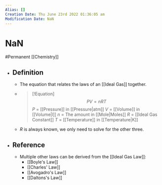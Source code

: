 ```yaml
---
Alias: []
Creation Date: Thu June 23rd 2022 01:36:05 am 
Modification Date: NaN
---
```

# NaN
#Permanent [[Chemistry]]

- ## Definition
	- The equation that relates the laws of an [[Ideal Gas]] together.
	- > [!Equation]
	  > $$PV=nRT$$
	  > $P$ = [[Pressure]] in [[Pressure|atm]]
	  > $V$ = [[Volume]] in [[Volume|l]]
	  > $n$ = The amount in [[Mole|Moles]]
	  > $R$ = [[Ideal Gas Constant]]
	  > $T$ = [[Temperature]] in [[Temperature|K]]
	- $R$ is always known, we only need to solve for the other three.
- ## Reference
	- Multiple other laws can be derived from the [[Ideal Gas Law]]:
		- [[Boyle's Law]]
		- [[Charles' Law]]
		- [[Avogadro's Law]]
		- [[Daltons's Law]]
